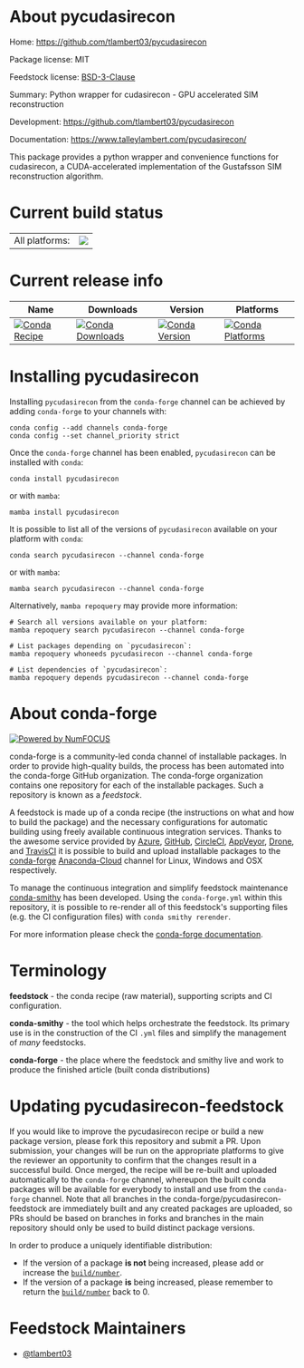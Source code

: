 About pycudasirecon
===================

Home: https://github.com/tlambert03/pycudasirecon

Package license: MIT

Feedstock license: [BSD-3-Clause](https://github.com/conda-forge/pycudasirecon-feedstock/blob/main/LICENSE.txt)

Summary: Python wrapper for cudasirecon - GPU accelerated SIM reconstruction

Development: https://github.com/tlambert03/pycudasirecon

Documentation: https://www.talleylambert.com/pycudasirecon/

This package provides a python wrapper and convenience functions for cudasirecon,
a CUDA-accelerated implementation of the Gustafsson SIM reconstruction algorithm.


Current build status
====================


<table><tr><td>All platforms:</td>
    <td>
      <a href="https://dev.azure.com/conda-forge/feedstock-builds/_build/latest?definitionId=13062&branchName=main">
        <img src="https://dev.azure.com/conda-forge/feedstock-builds/_apis/build/status/pycudasirecon-feedstock?branchName=main">
      </a>
    </td>
  </tr>
</table>

Current release info
====================

| Name | Downloads | Version | Platforms |
| --- | --- | --- | --- |
| [![Conda Recipe](https://img.shields.io/badge/recipe-pycudasirecon-green.svg)](https://anaconda.org/conda-forge/pycudasirecon) | [![Conda Downloads](https://img.shields.io/conda/dn/conda-forge/pycudasirecon.svg)](https://anaconda.org/conda-forge/pycudasirecon) | [![Conda Version](https://img.shields.io/conda/vn/conda-forge/pycudasirecon.svg)](https://anaconda.org/conda-forge/pycudasirecon) | [![Conda Platforms](https://img.shields.io/conda/pn/conda-forge/pycudasirecon.svg)](https://anaconda.org/conda-forge/pycudasirecon) |

Installing pycudasirecon
========================

Installing `pycudasirecon` from the `conda-forge` channel can be achieved by adding `conda-forge` to your channels with:

```
conda config --add channels conda-forge
conda config --set channel_priority strict
```

Once the `conda-forge` channel has been enabled, `pycudasirecon` can be installed with `conda`:

```
conda install pycudasirecon
```

or with `mamba`:

```
mamba install pycudasirecon
```

It is possible to list all of the versions of `pycudasirecon` available on your platform with `conda`:

```
conda search pycudasirecon --channel conda-forge
```

or with `mamba`:

```
mamba search pycudasirecon --channel conda-forge
```

Alternatively, `mamba repoquery` may provide more information:

```
# Search all versions available on your platform:
mamba repoquery search pycudasirecon --channel conda-forge

# List packages depending on `pycudasirecon`:
mamba repoquery whoneeds pycudasirecon --channel conda-forge

# List dependencies of `pycudasirecon`:
mamba repoquery depends pycudasirecon --channel conda-forge
```


About conda-forge
=================

[![Powered by
NumFOCUS](https://img.shields.io/badge/powered%20by-NumFOCUS-orange.svg?style=flat&colorA=E1523D&colorB=007D8A)](https://numfocus.org)

conda-forge is a community-led conda channel of installable packages.
In order to provide high-quality builds, the process has been automated into the
conda-forge GitHub organization. The conda-forge organization contains one repository
for each of the installable packages. Such a repository is known as a *feedstock*.

A feedstock is made up of a conda recipe (the instructions on what and how to build
the package) and the necessary configurations for automatic building using freely
available continuous integration services. Thanks to the awesome service provided by
[Azure](https://azure.microsoft.com/en-us/services/devops/), [GitHub](https://github.com/),
[CircleCI](https://circleci.com/), [AppVeyor](https://www.appveyor.com/),
[Drone](https://cloud.drone.io/welcome), and [TravisCI](https://travis-ci.com/)
it is possible to build and upload installable packages to the
[conda-forge](https://anaconda.org/conda-forge) [Anaconda-Cloud](https://anaconda.org/)
channel for Linux, Windows and OSX respectively.

To manage the continuous integration and simplify feedstock maintenance
[conda-smithy](https://github.com/conda-forge/conda-smithy) has been developed.
Using the ``conda-forge.yml`` within this repository, it is possible to re-render all of
this feedstock's supporting files (e.g. the CI configuration files) with ``conda smithy rerender``.

For more information please check the [conda-forge documentation](https://conda-forge.org/docs/).

Terminology
===========

**feedstock** - the conda recipe (raw material), supporting scripts and CI configuration.

**conda-smithy** - the tool which helps orchestrate the feedstock.
                   Its primary use is in the construction of the CI ``.yml`` files
                   and simplify the management of *many* feedstocks.

**conda-forge** - the place where the feedstock and smithy live and work to
                  produce the finished article (built conda distributions)


Updating pycudasirecon-feedstock
================================

If you would like to improve the pycudasirecon recipe or build a new
package version, please fork this repository and submit a PR. Upon submission,
your changes will be run on the appropriate platforms to give the reviewer an
opportunity to confirm that the changes result in a successful build. Once
merged, the recipe will be re-built and uploaded automatically to the
`conda-forge` channel, whereupon the built conda packages will be available for
everybody to install and use from the `conda-forge` channel.
Note that all branches in the conda-forge/pycudasirecon-feedstock are
immediately built and any created packages are uploaded, so PRs should be based
on branches in forks and branches in the main repository should only be used to
build distinct package versions.

In order to produce a uniquely identifiable distribution:
 * If the version of a package **is not** being increased, please add or increase
   the [``build/number``](https://docs.conda.io/projects/conda-build/en/latest/resources/define-metadata.html#build-number-and-string).
 * If the version of a package **is** being increased, please remember to return
   the [``build/number``](https://docs.conda.io/projects/conda-build/en/latest/resources/define-metadata.html#build-number-and-string)
   back to 0.

Feedstock Maintainers
=====================

* [@tlambert03](https://github.com/tlambert03/)


